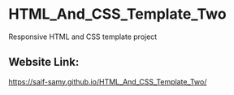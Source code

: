 # HTML_And_CSS_Template_Two
Responsive HTML and CSS template project

## Website Link:
https://saif-samy.github.io/HTML_And_CSS_Template_Two/
